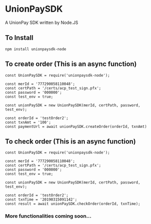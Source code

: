 # UnionPaySDK

A UnionPay SDK written by Node.JS

## To Install
`npm install unionpaysdk-node`

## To create order (This is an async function)
    const UnionPaySDK = require('unionpaysdk-node');

    const merId = '777290058110048';
    const certPath = '/certs/acp_test_sign.pfx';
    const password = '000000';
    const test_env = true;

    const unionPaySDK = new UnionPaySDK(merId, certPath, password, test_env);

    const orderId = 'testOrder2';
    const txnAmt = '100';
    const paymentUrl = await unionPaySDK.createOrder(orderId, txnAmt)

## To check order (This is an async function) 
    const UnionPaySDK = require('unionpaysdk-node');

    const merId = '777290058110048';
    const certPath = '/certs/acp_test_sign.pfx';
    const password = '000000';
    const test_env = true;

    const unionPaySDK = new UnionPaySDK(merId, certPath, password, test_env);

    const orderId = 'testOrder2';
    const txnTime = '20190315091142';
    const result = await unionPaySDK.checkOrder(orderId, txnTime);

### More functionalities coming soon...
